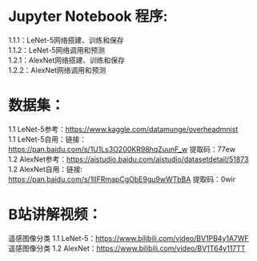 # Jupyter Notebook 程序:  
1.1.1：LeNet-5网络搭建、训练和保存  
1.1.2：LeNet-5网络调用和预测    
1.2.1：AlexNet网络搭建、训练和保存  
1.2.2：AlexNet网络调用和预测  

# 数据集：  
1.1 LeNet-5参考：https://www.kaggle.com/datamunge/overheadmnist  
1.1 LeNet-5自用：链接：https://pan.baidu.com/s/1U1Ls3O200KR98hqZuunF_w  提取码：77ew  
1.2 AlexNet参考：https://aistudio.baidu.com/aistudio/datasetdetail/51873  
1.2 AlexNet自用：链接: https://pan.baidu.com/s/1IlFRmapCgObE9gu9wWTbBA  提取码：0wir  

# B站讲解视频：  
遥感图像分类 1.1 LeNet-5：https://www.bilibili.com/video/BV1PB4y1A7WF  
遥感图像分类 1.2 AlexNet：https://www.bilibili.com/video/BV1T64y117TT  


